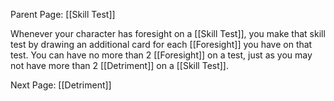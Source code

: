 Parent Page: [[Skill Test]]

Whenever your character has foresight on a [[Skill Test]], you make that skill test by drawing an additional card for each [[Foresight]] you have on that test. You can have no more than 2 [[Foresight]] on a test, just as you may not have more than 2 [[Detriment]] on a [[Skill Test]].

Next Page: [[Detriment]]